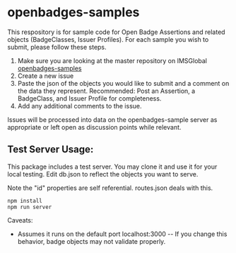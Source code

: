 # openbadges-samples
This respository is for sample code for Open Badge Assertions and related objects (BadgeClasses, Issuer Profiles). For each sample you wish to submit, please follow these steps.

1. Make sure you are looking at the master repository on IMSGlobal [openbadges-samples](https://github.com/imsglobal/openbadges-samples)
2. Create a new issue
3. Paste the json of the objects you would like to submit and a comment on the data they represent. Recommended: Post an Assertion, a BadgeClass, and Issuer Profile for completeness.
4. Add any additional comments to the issue.

Issues will be processed into data on the openbadges-sample server as appropriate or left open as discussion points while relevant.

## Test Server Usage:

This package includes a test server. You may clone it and use it for your local testing. Edit db.json to reflect the objects you want to serve.

Note the "id" properties are self referential. routes.json deals with this.

```
npm install
npm run server
```

Caveats:
* Assumes it runs on the default port localhost:3000 -- If you change this behavior, badge objects may not validate properly.

